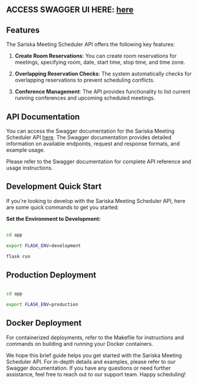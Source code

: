 
## ACCESS SWAGGER UI HERE: [here](https://scheduler.dev.sariska.io/)

## Features

The Sariska Meeting Scheduler API offers the following key features:

1. **Create Room Reservations**: You can create room reservations for meetings, specifying room, date, start time, stop time, and time zone.

2. **Overlapping Reservation Checks**: The system automatically checks for overlapping reservations to prevent scheduling conflicts.

3. **Conference Management**: The API provides functionality to list current running conferences and upcoming scheduled meetings.

## API Documentation

You can access the Swagger documentation for the Sariska Meeting Scheduler API [here](https://scheduler.dev.sariska.io/). The Swagger documentation provides detailed information on available endpoints, request and response formats, and example usage.

Please refer to the Swagger documentation for complete API reference and usage instructions.


## Development Quick Start

If you're looking to develop with the Sariska Meeting Scheduler API, here are some quick commands to get you started:

**Set the Environment to Development:**
```bash

cd app

export FLASK_ENV=development

flask run

```
## Production Deployment

```bash 

cd app

export FLASK_ENV=production

```

## Docker Deployment

For containerized deployments, refer to the Makefile for instructions and commands on building and running your Docker containers.

We hope this brief guide helps you get started with the Sariska Meeting Scheduler API. For in-depth details and examples, please refer to our Swagger documentation. If you have any questions or need further assistance, feel free to reach out to our support team. Happy scheduling!

